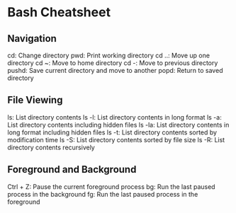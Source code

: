 # Bash Cheatsheet

## Navigation
cd: Change directory
pwd: Print working directory
cd ..: Move up one directory
cd ~: Move to home directory
cd -: Move to previous directory
pushd: Save current directory and move to another
popd: Return to saved directory

## File Viewing
ls: List directory contents
ls -l: List directory contents in long format
ls -a: List directory contents including hidden files
ls -la: List directory contents in long format including hidden files
ls -t: List directory contents sorted by modification time
ls -S: List directory contents sorted by file size
ls -R: List directory contents recursively

## Foreground and Background
Ctrl + Z: Pause the current foreground process
bg: Run the last paused process in the background
fg: Run the last paused process in the foreground
